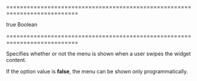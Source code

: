 ===========================================================================
<!--default-->true<!--/default-->
<!--type-->Boolean<!--/type-->
===========================================================================

<!--shortDescription-->
Specifies whether or not the menu is shown when a user swipes the widget content.
<!--/shortDescription-->

<!--fullDescription-->
If the option value is **false**, the menu can be shown only programmatically.


<!--/fullDescription-->